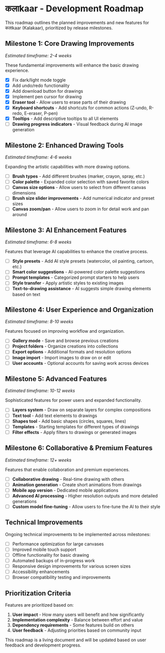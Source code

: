 # कलाkaar - Development Roadmap

This roadmap outlines the planned improvements and new features for कलाkaar (Kalakaar), prioritized by release milestones.

## Milestone 1: Core Drawing Improvements
*Estimated timeframe: 2-4 weeks*

These fundamental improvements will enhance the basic drawing experience.

- [x] Fix dark/light mode toggle
- [x] Add undo/redo functionality
- [x] Add download button for drawings
- [x] Implement pen cursor for drawing
- [x] **Eraser tool** - Allow users to erase parts of their drawing
- [x] **Keyboard shortcuts** - Add shortcuts for common actions (Z-undo, R-redo, E-eraser, P-pen)
- [x] **Tooltips** - Add descriptive tooltips to all UI elements
- [ ] **Drawing progress indicators** - Visual feedback during AI image generation

## Milestone 2: Enhanced Drawing Tools
*Estimated timeframe: 4-6 weeks*

Expanding the artistic capabilities with more drawing options.

- [ ] **Brush types** - Add different brushes (marker, crayon, spray, etc.)
- [ ] **Color palette** - Expanded color selection with saved favorite colors
- [ ] **Canvas size options** - Allow users to select from different canvas dimensions
- [ ] **Brush size slider improvements** - Add numerical indicator and preset sizes
- [ ] **Canvas zoom/pan** - Allow users to zoom in for detail work and pan around

## Milestone 3: AI Enhancement Features
*Estimated timeframe: 6-8 weeks*

Features that leverage AI capabilities to enhance the creative process.

- [ ] **Style presets** - Add AI style presets (watercolor, oil painting, cartoon, etc.)
- [ ] **Smart color suggestions** - AI-powered color palette suggestions
- [ ] **Prompt templates** - Categorized prompt starters to help users
- [ ] **Style transfer** - Apply artistic styles to existing images
- [ ] **Text-to-drawing assistance** - AI suggests simple drawing elements based on text

## Milestone 4: User Experience and Organization
*Estimated timeframe: 8-10 weeks*

Features focused on improving workflow and organization.

- [ ] **Gallery mode** - Save and browse previous creations
- [ ] **Project folders** - Organize creations into collections
- [ ] **Export options** - Additional formats and resolution options
- [ ] **Image import** - Import images to draw on or edit
- [ ] **User accounts** - Optional accounts for saving work across devices

## Milestone 5: Advanced Features
*Estimated timeframe: 10-12 weeks*

Sophisticated features for power users and expanded functionality.

- [ ] **Layers system** - Draw on separate layers for complex compositions
- [ ] **Text tool** - Add text elements to drawings
- [ ] **Shapes tool** - Add basic shapes (circles, squares, lines)
- [ ] **Templates** - Starting templates for different types of drawings
- [ ] **Filter effects** - Apply filters to drawings or generated images

## Milestone 6: Collaborative & Premium Features
*Estimated timeframe: 12+ weeks*

Features that enable collaboration and premium experiences.

- [ ] **Collaborative drawing** - Real-time drawing with others
- [ ] **Animation generation** - Create short animations from drawings
- [ ] **Mobile app version** - Dedicated mobile applications
- [ ] **Advanced AI processing** - Higher resolution outputs and more detailed generations
- [ ] **Custom model fine-tuning** - Allow users to fine-tune the AI to their style

## Technical Improvements

Ongoing technical improvements to be implemented across milestones:

- [ ] Performance optimization for large canvases
- [ ] Improved mobile touch support
- [ ] Offline functionality for basic drawing
- [ ] Automated backups of in-progress work
- [ ] Responsive design improvements for various screen sizes
- [ ] Accessibility enhancements
- [ ] Browser compatibility testing and improvements

## Prioritization Criteria

Features are prioritized based on:

1. **User impact** - How many users will benefit and how significantly
2. **Implementation complexity** - Balance between effort and value
3. **Dependency requirements** - Some features build on others
4. **User feedback** - Adjusting priorities based on community input

This roadmap is a living document and will be updated based on user feedback and development progress. 